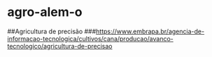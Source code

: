 # agro-alem-o
##Agricultura de precisão
###https://www.embrapa.br/agencia-de-informacao-tecnologica/cultivos/cana/producao/avanco-tecnologico/agricultura-de-precisao
